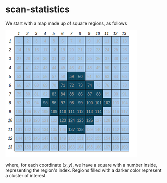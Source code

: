 # scan-statistics

We start with a map made up of square regions, as follows

![alt text](img/mapa.png)

where, for each coordinate $(x,y)$, we have a square with a number inside, representing the region's index. Regions filled with a darker color represent a cluster of interest.